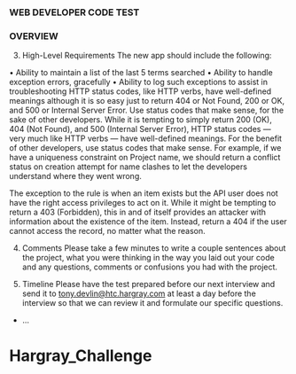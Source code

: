 ### WEB DEVELOPER CODE TEST 
### OVERVIEW 

<!-- 1. Code Test Description 
Please interface with the Oxford Dictionary via their REST API using Ruby on Rails. We are looking for a simple  page that allows a person to enter a term and for the app to then pull the definition of that term from the Oxford  Dictionary. The code should be able to be executed without throwing a rails exception visible to the user, this is to  include handling API timeout issues, a user-friendly message should be provided in cases of rails exceptions (and the  exception logged, with all request parameters and response parameters). 
The API documentation can be found here: https://developer.oxforddictionaries.com/documentation. The code will  also need to be able to handle all of the various status codes that could be returned by the API  (https://developer.oxforddictionaries.com/documentation/response-codes). -->

<!-- 2. Reason for this Test 
This is a basic API consumption project, please understand there really is no right or wrong way to accomplish this  but it does help us understand how you approach specific design aspects, particular to API’s which is what we work  with most. We will go over the code, but mainly our conversation will revolve around your thought process of why you  chose to develop your client in the way that you did. We will talk about programming paradigms such as; code style,  object-oriented programming, methodology chosen and how you utilized ruby’s expressive power to handle the task  at hand. -->

3. High-Level Requirements 
The new app should include the following: 
<!-- • Ability to enter a dictionary term, via form page  -->
<!-- • Ability to retrieve the corresponding definition for the term entered  -->
• Ability to maintain a list of the last 5 terms searched 
• Ability to handle exception errors, gracefully 
• Ability to log such exceptions to assist in troubleshooting 
HTTP status codes, like HTTP verbs, have well-defined meanings although it is so easy just to return 404 or Not Found, 200 or OK, and 500 or Internal Server Error. Use status codes that make sense, for the sake of other developers. While it is tempting to simply return 200 (OK), 404 (Not Found), and 500 (Internal Server Error), HTTP status codes — very much like HTTP verbs — have well-defined meanings. For the benefit of other developers, use status codes that make sense. For example, if we have a uniqueness constraint on Project name, we should return a conflict status on creation attempt for name clashes to let the developers understand where they went wrong.

The exception to the rule is when an item exists but the API user does not have the right access privileges to act on it. While it might be tempting to return a 403 (Forbidden), this in and of itself provides an attacker with information about the existence of the item. Instead, return a 404 if the user cannot access the record, no matter what the reason.

4. Comments 
Please take a few minutes to write a couple sentences about the project, what you were thinking in the way you laid  out your code and any questions, comments or confusions you had with the project. 

5. Timeline 
Please have the test prepared before our next interview and send it to tony.devlin@htc.hargray.com at least a day  before the interview so that we can review it and formulate our specific questions.
* ...
# Hargray_Challenge

